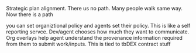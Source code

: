 Strategic plan alignment. There us no path. Many people walk same way. Now there is a path

you can set organiztional policy and agents set their policy. This is like a self reporting servce. Dev/agent chooses how much they want to communicate. Org overlays help agent understand the provenance information required from them to submit work/inputs. This is tied to tbDEX contract stuff